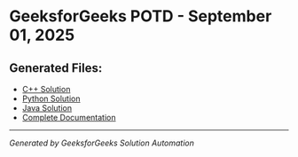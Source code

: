 # GeeksforGeeks POTD - September 01, 2025

## Generated Files:

- [C++ Solution](01_09_2025_gfg.cpp)
- [Python Solution](01_09_2025_gfg.py)
- [Java Solution](01_09_2025_gfg.java)
- [Complete Documentation](01_09_2025_gfg.md)

---
*Generated by GeeksforGeeks Solution Automation*

